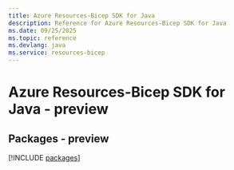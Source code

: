 ```yaml
---
title: Azure Resources-Bicep SDK for Java
description: Reference for Azure Resources-Bicep SDK for Java
ms.date: 09/25/2025
ms.topic: reference
ms.devlang: java
ms.service: resources-bicep
---
```

# Azure Resources-Bicep SDK for Java - preview
## Packages - preview
[!INCLUDE [packages](resources-bicep-index.md)]
